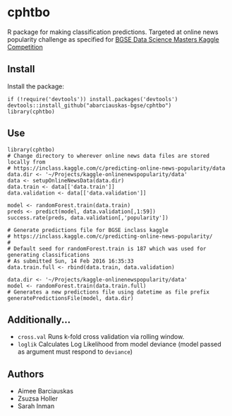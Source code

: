 # cphtbo

R package for making classification predictions. Targeted at online news popularity challenge as specified for [BGSE Data Science Masters Kaggle Competition](https://inclass.kaggle.com/c/predicting-online-news-popularity)

## Install

Install the package:

```{r}
if (!require('devtools')) install.packages('devtools')
devtools::install_github("abarciauskas-bgse/cphtbo")
library(cphtbo)
```

## Use

```{r}
library(cphtbo)
# Change directory to wherever online news data files are stored locally from
# https://inclass.kaggle.com/c/predicting-online-news-popularity/data
data.dir <- '~/Projects/kaggle-onlinenewspopularity/data'
data <- setupOnlineNewsData(data.dir)
data.train <- data[['data.train']]
data.validation <- data[['data.validation']]

model <- randomForest.train(data.train)
preds <- predict(model, data.validation[,1:59])
success.rate(preds, data.validation[,'popularity'])

# Generate predictions file for BGSE inclass kaggle
# https://inclass.kaggle.com/c/predicting-online-news-popularity/
# 
# Default seed for randomForest.train is 187 which was used for generating classifications
# As submitted Sun, 14 Feb 2016 16:35:33
data.train.full <- rbind(data.train, data.validation)

data.dir <- '~/Projects/kaggle-onlinenewspopularity/data'
model <- randomForest.train(data.train.full)
# Generates a new predictions file using datetime as file prefix
generatePredictionsFile(model, data.dir)
```

## Additionally...

* `cross.val` Runs k-fold cross validation via rolling window.
* `loglik` Calculates Log Likelihood from model deviance (model passed as argument must respond to `deviance`)

## Authors

* Aimee Barciauskas
* Zsuzsa Holler
* Sarah Inman
